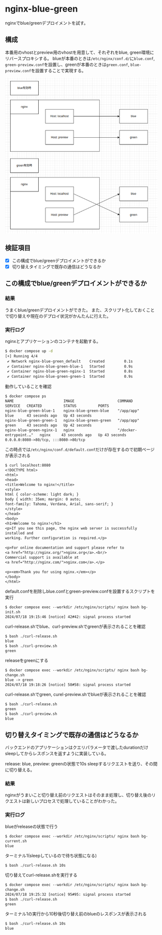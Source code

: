 # nginx-blue-green

nginxでblue/greenデプロイメントを試す。

## 構成

本番用のvhostとpreview用のvhostを用意して、それぞれをblue, green環境にリバースプロキシする。
blueが本番のときは`/etc/nginx/conf.d/`に`blue.conf`, `green-preview.conf`を設置し、greenが本番のときは`green.conf`, `blue-preview.conf`を設置することで実現する。

![](./topo.png)

## 検証項目

- [x] この構成でblue/greenデプロイメントができるか
- [x] 切り替えタイミングで既存の通信はどうなるか

## この構成でblue/greenデプロイメントができるか

### 結果

うまくblue/greenデプロイメントができた。
また、スクリプト化しておくことで切り替えや現在のデプロイ状況がかんたんに行えた。

### 実行ログ

nginxとアプリケーションのコンテナを起動する。

```bash
$ docker compose up -d
[+] Running 4/4
 ✔ Network nginx-blue-green_default    Created         0.1s 
 ✔ Container nginx-blue-green-blue-1   Started         0.9s 
 ✔ Container nginx-blue-green-nginx-1  Started         0.8s 
 ✔ Container nginx-blue-green-green-1  Started         0.9s 
```

動作していることを確認

```
$ docker compose ps
NAME                       IMAGE                    COMMAND                   SERVICE   CREATED          STATUS          PORTS
nginx-blue-green-blue-1    nginx-blue-green-blue    "/app/app"                blue      43 seconds ago   Up 43 seconds   
nginx-blue-green-green-1   nginx-blue-green-green   "/app/app"                green     43 seconds ago   Up 42 seconds   
nginx-blue-green-nginx-1   nginx                    "/docker-entrypoint.…"   nginx     43 seconds ago   Up 43 seconds   0.0.0.0:8080->80/tcp, :::8080->80/tcp
```

この時点では`/etc/nginx/conf.d/default.conf`だけが存在するので初期ページが表示される

```
$ curl localhost:8080
<!DOCTYPE html>
<html>
<head>
<title>Welcome to nginx!</title>
<style>
html { color-scheme: light dark; }
body { width: 35em; margin: 0 auto;
font-family: Tahoma, Verdana, Arial, sans-serif; }
</style>
</head>
<body>
<h1>Welcome to nginx!</h1>
<p>If you see this page, the nginx web server is successfully installed and
working. Further configuration is required.</p>

<p>For online documentation and support please refer to
<a href="http://nginx.org/">nginx.org</a>.<br/>
Commercial support is available at
<a href="http://nginx.com/">nginx.com</a>.</p>

<p><em>Thank you for using nginx.</em></p>
</body>
</html>
```

default.confを削除しblue.confとgreen-preview.confを設置するスクリプトを実行

```
$ docker compose exec --workdir /etc/nginx/scripts/ nginx bash bg-init.sh
2024/07/18 19:15:46 [notice] 42#42: signal process started
```

curl-release.shでblue、curl-preview.shでgreenが表示されることを確認

```
$ bash ./curl-release.sh
blue
$ bash ./curl-preview.sh
green
```

releaseをgreenにする

```
$ docker compose exec --workdir /etc/nginx/scripts/ nginx bash bg-change.sh
blue -> green
2024/07/18 19:18:26 [notice] 58#58: signal process started
```

curl-release.shでgreen, curel-preview.shでblueが表示されることを確認

```
$ bash ./curl-release.sh
green
$ bash ./curl-preview.sh 
blue
```

## 切り替えタイミングで既存の通信はどうなるか

バックエンドのアプリケーションはクエリパラメータで渡したdurationだけsleepしてからレスポンスを返すように実装している。

release: blue, preview: greenの状態で10s sleepするリクエストを送り、その間に切り替える。

### 結果

nginxがうまいこと切り替え前のリクエストはそのまま処理し、切り替え後のリクエストは新しいプロセスで処理していることがわかった。

### 実行ログ

blueがreleaseの状態で行う
```
$ docker compose exec --workdir /etc/nginx/scripts/ nginx bash bg-current.sh
blue
```

ターミナル1(sleepしているので待ち状態になる)
```
$ bash ./curl-release.sh 10s

```

切り替えてcurl-release.shを実行する
```
$ docker compose exec --workdir /etc/nginx/scripts/ nginx bash bg-change.sh
2024/07/18 19:25:32 [notice] 95#95: signal process started
$ bash ./curl-release.sh
green
```

ターミナル1の実行から10秒後切り替え前のblueのレスポンスが表示される
```
$ bash ./curl-release.sh 10s
blue
```